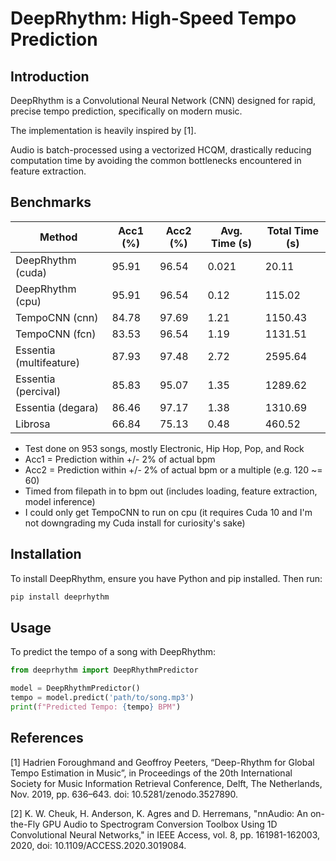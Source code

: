 # DeepRhythm: High-Speed Tempo Prediction

## Introduction
DeepRhythm is a Convolutional Neural Network (CNN) designed for rapid, precise tempo prediction, specifically on modern music.

The implementation is heavily inspired by [1].

Audio is batch-processed using a vectorized HCQM, drastically reducing computation time by avoiding the common bottlenecks encountered in feature extraction.

## Benchmarks

| Method                | Acc1 (%) | Acc2 (%) | Avg. Time (s) | Total Time (s) |
|-----------------------|------|------|-----------|------------|
| DeepRhythm (cuda)     | 95.91 | 96.54 | 0.021 | 20.11 |
| DeepRhythm (cpu)      | 95.91 | 96.54 | 0.12 | 115.02 |
| TempoCNN (cnn)        | 84.78 | 97.69 | 1.21 | 1150.43 |
| TempoCNN (fcn)        | 83.53 | 96.54 | 1.19 | 1131.51 |
| Essentia (multifeature) | 87.93 | 97.48 | 2.72 | 2595.64 |
| Essentia (percival)   | 85.83 | 95.07 | 1.35 | 1289.62 |
| Essentia (degara)     | 86.46 | 97.17 | 1.38 | 1310.69 |
| Librosa               | 66.84 | 75.13 | 0.48 | 460.52 |

- Test done on 953 songs, mostly Electronic, Hip Hop, Pop, and Rock
- Acc1 = Prediction within +/- 2% of actual bpm
- Acc2 = Prediction within +/- 2% of actual bpm or a multiple (e.g. 120 ~= 60)
- Timed from filepath in to bpm out (includes loading, feature extraction, model inference)
- I could only get TempoCNN to run on cpu (it requires Cuda 10 and I'm not downgrading my Cuda install for curiosity's sake)

## Installation
To install DeepRhythm, ensure you have Python and pip installed. Then run:
```bash
pip install deeprhythm
```

## Usage
To predict the tempo of a song with DeepRhythm:
```python
from deeprhythm import DeepRhythmPredictor

model = DeepRhythmPredictor()
tempo = model.predict('path/to/song.mp3')
print(f"Predicted Tempo: {tempo} BPM")
```

## References
[1] Hadrien Foroughmand and Geoffroy Peeters, “Deep-Rhythm for Global Tempo Estimation in Music”, in Proceedings of the 20th International Society for Music Information Retrieval Conference, Delft, The Netherlands, Nov. 2019, pp. 636–643. doi: 10.5281/zenodo.3527890.

[2] K. W. Cheuk, H. Anderson, K. Agres and D. Herremans, "nnAudio: An on-the-Fly GPU Audio to Spectrogram Conversion Toolbox Using 1D Convolutional Neural Networks," in IEEE Access, vol. 8, pp. 161981-162003, 2020, doi: 10.1109/ACCESS.2020.3019084.
